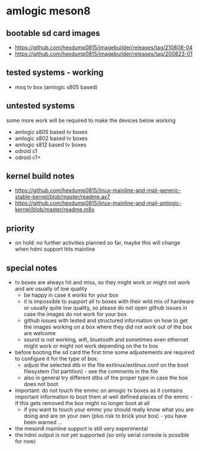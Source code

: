 # amlogic meson8

## bootable sd card images

- https://github.com/hexdump0815/imagebuilder/releases/tag/210808-04
- https://github.com/hexdump0815/imagebuilder/releases/tag/200823-01

## tested systems - working

- mxq tv box (amlogic s805 based)

## untested systems

some more work will be required to make the devices below working

- amlogic s805 based tv boxes
- amlogic s802 based tv boxes
- amlogic s812 based tv boxes
- odroid c1
- odroid c1+

## kernel build notes

- https://github.com/hexdump0815/linux-mainline-and-mali-generic-stable-kernel/blob/master/readme.av7
- https://github.com/hexdump0815/linux-mainline-and-mali-amlogic-kernel/blob/master/readme.m8x

## priority

- on hold: no further activities planned so far, maybe this will change when hdmi support hits mainline

## special notes

- tv boxes are always hit and miss, so they might work or might not work and are usually of low quality
  - be happy in case it works for your box
  - it is impossible to support all tv boxes with their wild mix of hardware or usually quite low quality, so please do not open github issues in case the images do not work for your box
  - github issues with tested and structured information on how to get the images working on a box where they did not work out of the box are welcome
  - sound is not working, wifi, bluetooth and sometimes even ethernet might work or might not work depending on the tv box
- before booting the sd card the first time some adjustements are required to configure it for the type of box:
  - adjust the selected dtb in the file extlinux/extlinux.conf on the boot filesystem (1st partition) - see the comments in the file
  - also in general try different dtbs of the proper type in case the box does not boot
- important: do not touch the emmc on amogic tv boxes as it contains important information to boot them at well defined places of the emmc - if this gets removed the box might no longer boot at all
  - if you want to touch your emmc you should really know what you are doing and are on your own (plus risk to brick your box) - you have been warned ...
- the meson8 mainline support is still very experimental
- the hdmi output is not yet supported (so only serial console is possible for now)
